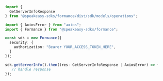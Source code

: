 <!-- Start SDK Example Usage -->
```typescript
import {
  GetServerInfoResponse
} from "@speakeasy-sdks/formance/dist/sdk/models/operations";

import { AxiosError } from "axios";
import { Formance } from "@speakeasy-sdks/formance";

const sdk = new Formance({
  security: {
    authorization: "Bearer YOUR_ACCESS_TOKEN_HERE",
  }
});

sdk.getServerInfo().then((res: GetServerInfoResponse | AxiosError) => {
   // handle response
});
```
<!-- End SDK Example Usage -->